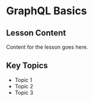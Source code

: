 # GraphQL Basics

## Lesson Content
Content for the lesson goes here.

## Key Topics
- Topic 1
- Topic 2
- Topic 3
